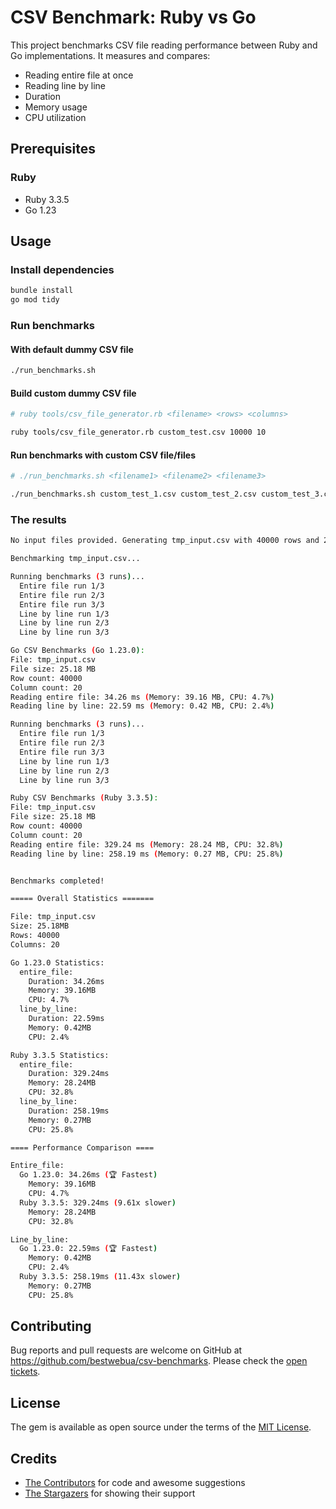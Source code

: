 # CSV Benchmark: Ruby vs Go

This project benchmarks CSV file reading performance between Ruby and Go implementations. It measures and compares:

- Reading entire file at once
- Reading line by line
- Duration
- Memory usage
- CPU utilization

## Prerequisites

### Ruby

- Ruby 3.3.5
- Go 1.23

## Usage

### Install dependencies
```bash
bundle install
go mod tidy
```

### Run benchmarks

#### With default dummy CSV file

```bash
./run_benchmarks.sh
```

#### Build custom dummy CSV file

```bash
# ruby tools/csv_file_generator.rb <filename> <rows> <columns>

ruby tools/csv_file_generator.rb custom_test.csv 10000 10
```

#### Run benchmarks with custom CSV file/files

```bash
# ./run_benchmarks.sh <filename1> <filename2> <filename3>

./run_benchmarks.sh custom_test_1.csv custom_test_2.csv custom_test_3.csv
```

### The results

```bash
No input files provided. Generating tmp_input.csv with 40000 rows and 20 columns...

Benchmarking tmp_input.csv...

Running benchmarks (3 runs)...
  Entire file run 1/3
  Entire file run 2/3
  Entire file run 3/3
  Line by line run 1/3
  Line by line run 2/3
  Line by line run 3/3

Go CSV Benchmarks (Go 1.23.0):
File: tmp_input.csv
File size: 25.18 MB
Row count: 40000
Column count: 20
Reading entire file: 34.26 ms (Memory: 39.16 MB, CPU: 4.7%)
Reading line by line: 22.59 ms (Memory: 0.42 MB, CPU: 2.4%)

Running benchmarks (3 runs)...
  Entire file run 1/3
  Entire file run 2/3
  Entire file run 3/3
  Line by line run 1/3
  Line by line run 2/3
  Line by line run 3/3

Ruby CSV Benchmarks (Ruby 3.3.5):
File: tmp_input.csv
File size: 25.18 MB
Row count: 40000
Column count: 20
Reading entire file: 329.24 ms (Memory: 28.24 MB, CPU: 32.8%)
Reading line by line: 258.19 ms (Memory: 0.27 MB, CPU: 25.8%)


Benchmarks completed!

===== Overall Statistics =======

File: tmp_input.csv
Size: 25.18MB
Rows: 40000
Columns: 20

Go 1.23.0 Statistics:
  entire_file:
    Duration: 34.26ms
    Memory: 39.16MB
    CPU: 4.7%
  line_by_line:
    Duration: 22.59ms
    Memory: 0.42MB
    CPU: 2.4%

Ruby 3.3.5 Statistics:
  entire_file:
    Duration: 329.24ms
    Memory: 28.24MB
    CPU: 32.8%
  line_by_line:
    Duration: 258.19ms
    Memory: 0.27MB
    CPU: 25.8%

==== Performance Comparison ====

Entire_file:
  Go 1.23.0: 34.26ms (🏆 Fastest)
    Memory: 39.16MB
    CPU: 4.7%
  Ruby 3.3.5: 329.24ms (9.61x slower)
    Memory: 28.24MB
    CPU: 32.8%

Line_by_line:
  Go 1.23.0: 22.59ms (🏆 Fastest)
    Memory: 0.42MB
    CPU: 2.4%
  Ruby 3.3.5: 258.19ms (11.43x slower)
    Memory: 0.27MB
    CPU: 25.8%
```

## Contributing

Bug reports and pull requests are welcome on GitHub at <https://github.com/bestwebua/csv-benchmarks>. Please check the [open tickets](https://github.com/bestwebua/csv-benchmarks/issues).

## License

The gem is available as open source under the terms of the [MIT License](https://opensource.org/licenses/MIT).

## Credits

- [The Contributors](https://github.com/bestwebua/csv-benchmarks/graphs/contributors) for code and awesome suggestions
- [The Stargazers](https://github.com/bestwebua/csv-benchmarks/stargazers) for showing their support
